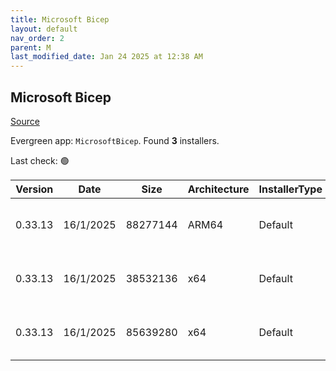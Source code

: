 ```yaml
---
title: Microsoft Bicep
layout: default
nav_order: 2
parent: M
last_modified_date: Jan 24 2025 at 12:38 AM
---
```


## Microsoft Bicep

[Source](https://docs.microsoft.com/en-us/azure/azure-resource-manager/bicep/overview)

Evergreen app: `MicrosoftBicep`. Found **3** installers.

Last check: 🟢

| Version | Date      | Size     | Architecture | InstallerType | Type | URI                                                                                                                                                                    |
| ------- | --------- | -------- | ------------ | ------------- | ---- | ---------------------------------------------------------------------------------------------------------------------------------------------------------------------- |
| 0.33.13 | 16/1/2025 | 88277144 | ARM64        | Default       | exe  | [https://github.com/Azure/bicep/releases/download/v0.33.13/bicep-win-arm64.exe](https://github.com/Azure/bicep/releases/download/v0.33.13/bicep-win-arm64.exe)         |
| 0.33.13 | 16/1/2025 | 38532136 | x64          | Default       | exe  | [https://github.com/Azure/bicep/releases/download/v0.33.13/bicep-setup-win-x64.exe](https://github.com/Azure/bicep/releases/download/v0.33.13/bicep-setup-win-x64.exe) |
| 0.33.13 | 16/1/2025 | 85639280 | x64          | Default       | exe  | [https://github.com/Azure/bicep/releases/download/v0.33.13/bicep-win-x64.exe](https://github.com/Azure/bicep/releases/download/v0.33.13/bicep-win-x64.exe)             |
